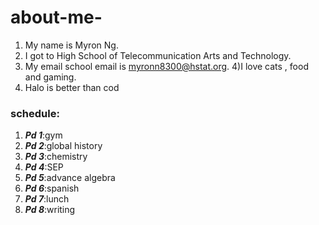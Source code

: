 # about-me-

1) My name is Myron Ng.
2) I got to High School of Telecommunication Arts and Technology.
3) My email school email is myronn8300@hstat.org.
4)I love cats , food and gaming.
5) Halo is better than cod 

### schedule:

1) **_Pd 1_**:gym <br>
2) **_Pd 2_**:global history<br>
3) **_Pd 3_**:chemistry<br>
4) **_Pd 4_**:SEP<br>
5) **_Pd 5_**:advance algebra<br>
6) **_Pd 6_**:spanish<br>
7) **_Pd 7_**:lunch <br>
8) **_Pd 8_**:writing <br>
